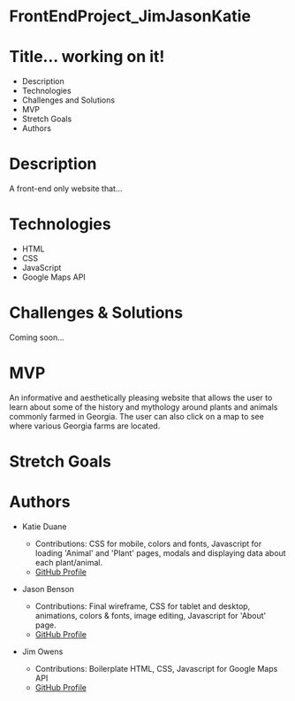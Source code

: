 # FrontEndProject_JimJasonKatie

# Title... working on it!

* Description
* Technologies
* Challenges and Solutions
* MVP
* Stretch Goals
* Authors

# Description
A front-end only website that...

# Technologies
- HTML
- CSS
- JavaScript
- Google Maps API

# Challenges & Solutions
Coming soon...

# MVP
An informative and aesthetically pleasing website that allows the user to learn about some of the history and
mythology around plants and animals commonly farmed in Georgia. The user can also click on a map to see where various
Georgia farms are located.

# Stretch Goals

# Authors
- Katie Duane
  - Contributions: CSS for mobile, colors and fonts, Javascript for loading 'Animal' and 'Plant' pages, modals and displaying data about each plant/animal.
  - [GitHub Profile](https://github.com/katiejduane)

- Jason Benson
  - Contributions: Final wireframe, CSS for tablet and desktop, animations, colors & fonts, image editing, Javascript for 'About' page.
  - [GitHub Profile](https://github.com/jasonpbenson)
  
- Jim Owens
  - Contributions: Boilerplate HTML, CSS, Javascript for Google Maps API
  - [GitHub Profile](http://github.com/jimboowens)